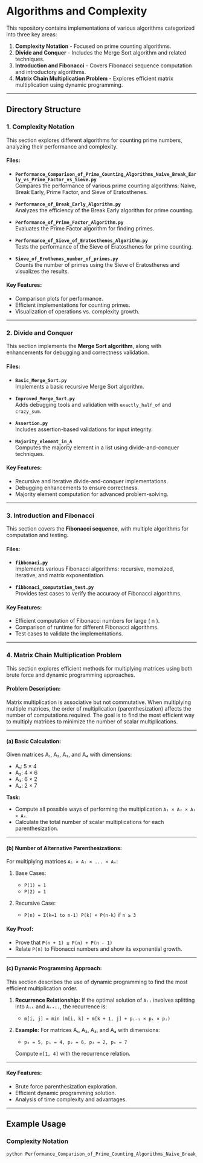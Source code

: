 # Algorithms and Complexity

This repository contains implementations of various algorithms categorized into three key areas:
1. **Complexity Notation** - Focused on prime counting algorithms.
2. **Divide and Conquer** - Includes the Merge Sort algorithm and related techniques.
3. **Introduction and Fibonacci** - Covers Fibonacci sequence computation and introductory algorithms.
4. **Matrix Chain Multiplication Problem** - Explores efficient matrix multiplication using dynamic programming.

---

## Directory Structure

### 1. Complexity Notation
This section explores different algorithms for counting prime numbers, analyzing their performance and complexity.

#### Files:
- **`Performance_Comparison_of_Prime_Counting_Algorithms_Naive_Break_Early_vs_Prime_Factor_vs_Sieve.py`**  
  Compares the performance of various prime counting algorithms: Naive, Break Early, Prime Factor, and Sieve of Eratosthenes.

- **`Performance_of_Break_Early_Algorithm.py`**  
  Analyzes the efficiency of the Break Early algorithm for prime counting.

- **`Performance_of_Prime_Factor_Algorithm.py`**  
  Evaluates the Prime Factor algorithm for finding primes.

- **`Performance_of_Sieve_of_Eratosthenes_Algorithm.py`**  
  Tests the performance of the Sieve of Eratosthenes for prime counting.

- **`Sieve_of_Erothenes_number_of_primes.py`**  
  Counts the number of primes using the Sieve of Eratosthenes and visualizes the results.

#### Key Features:
- Comparison plots for performance.
- Efficient implementations for counting primes.
- Visualization of operations vs. complexity growth.

---

### 2. Divide and Conquer
This section implements the **Merge Sort algorithm**, along with enhancements for debugging and correctness validation.

#### Files:
- **`Basic_Merge_Sort.py`**  
  Implements a basic recursive Merge Sort algorithm.

- **`Improved_Merge_Sort.py`**  
  Adds debugging tools and validation with `exactly_half_of` and `crazy_sum`.

- **`Assertion.py`**  
  Includes assertion-based validations for input integrity.

- **`Majority_element_in_A`**  
  Computes the majority element in a list using divide-and-conquer techniques.

#### Key Features:
- Recursive and iterative divide-and-conquer implementations.
- Debugging enhancements to ensure correctness.
- Majority element computation for advanced problem-solving.

---

### 3. Introduction and Fibonacci
This section covers the **Fibonacci sequence**, with multiple algorithms for computation and testing.

#### Files:
- **`fibbonaci.py`**  
  Implements various Fibonacci algorithms: recursive, memoized, iterative, and matrix exponentiation.

- **`fibbonaci_computation_test.py`**  
  Provides test cases to verify the accuracy of Fibonacci algorithms.

#### Key Features:
- Efficient computation of Fibonacci numbers for large \( n \).
- Comparison of runtime for different Fibonacci algorithms.
- Test cases to validate the implementations.

---

### 4. Matrix Chain Multiplication Problem
This section explores efficient methods for multiplying matrices using both brute force and dynamic programming approaches.

#### Problem Description:
Matrix multiplication is associative but not commutative. When multiplying multiple matrices, the order of multiplication (parenthesization) affects the number of computations required. The goal is to find the most efficient way to multiply matrices to minimize the number of scalar multiplications.

---

#### (a) Basic Calculation:
Given matrices A₁, A₂, A₃, and A₄ with dimensions:
- A₁: 5 × 4
- A₂: 4 × 6
- A₃: 6 × 2
- A₄: 2 × 7

**Task:**  
- Compute all possible ways of performing the multiplication `A₁ × A₂ × A₃ × A₄`.
- Calculate the total number of scalar multiplications for each parenthesization.

---

#### (b) Number of Alternative Parenthesizations:
For multiplying matrices `A₁ × A₂ × ... × Aₙ`:
1. Base Cases:
   - `P(1) = 1`
   - `P(2) = 1`

2. Recursive Case:
   - `P(n) = Σ(k=1 to n-1) P(k) × P(n-k)` if `n ≥ 3`

#### Key Proof:
- Prove that `P(n + 1) ≥ P(n) + P(n - 1)`  
- Relate `P(n)` to Fibonacci numbers and show its exponential growth.

---

#### (c) Dynamic Programming Approach:
This section describes the use of dynamic programming to find the most efficient multiplication order.

1. **Recurrence Relationship:**
   If the optimal solution of `Aᵢⱼ` involves splitting into `Aᵢₖ` and `Aₖ₊₁ⱼ`, the recurrence is:
   - `m[i, j] = min (m[i, k] + m[k + 1, j] + pᵢ₋₁ × pₖ × pⱼ)`

2. **Example:**
   For matrices A₁, A₂, A₃, and A₄ with dimensions:
   - `p₀ = 5, p₁ = 4, p₂ = 6, p₃ = 2, p₄ = 7`

   Compute `m[1, 4]` with the recurrence relation.

---

#### Key Features:
- Brute force parenthesization exploration.
- Efficient dynamic programming solution.
- Analysis of time complexity and advantages.

---

## Example Usage

### Complexity Notation
```bash
python Performance_Comparison_of_Prime_Counting_Algorithms_Naive_Break_Early_vs_Prime_Factor_vs_Sieve.py
